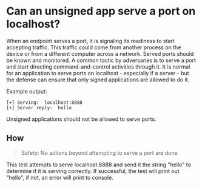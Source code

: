 # Can an unsigned app serve a port on localhost?

When an endpoint serves a port, it is signaling its readiness to start accepting traffic. This traffic could come from another process on the device or from a different computer across a network. Served ports should be known and monitored. A common tactic by adversaries is to serve a port and start directing command-and-control activities through it. It is normal for an application to serve ports on localhost - especially if a server - but the defense can ensure that only signed applications are allowed to do it.

Example output: 
```
[+] Serving:  localhost:8888
[+] Server reply:  hello
```

Unsigned applications should not be allowed to serve ports.

## How

> Safety: No actions beyond attempting to serve a port are done 

This test attempts to serve localhost:8888 and send it the string "hello" to determine if it is serving correctly. If successful, the test will print out "hello", if not, an error will print to console.